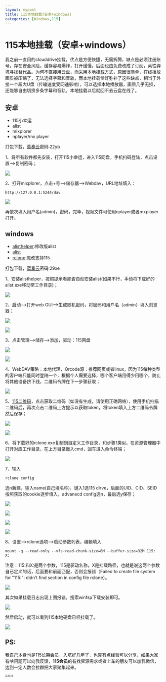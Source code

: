 ```yaml
---
layout: mypost
title: 115本地挂载(安卓+windows)
categories: [Windows,115] 
---
```


# 115本地挂载（安卓+windows）

我之前一直用的clouddrive挂载，优点是方便快捷，无需折腾，缺点是必须注册账号，存在安全风险，缓存容易爆炸，打开缓慢，后面也由免费改成了订阅，索性弃坑寻找替代品。为何不直接用云盘，而采用本地挂载方式，原因很简单，在线播放画质被压缩了，无法选择字幕和音轨，而本地挂载恰好弥补了这些缺点，相当于外接一个超大U盘（传输速度受网速影响），可以选择本地播放器，画质几乎无损，还能够自由切换多条字幕和音轨，本地挂载以后就回不去云盘在线了。

## 安卓

- 115小幸运
- alist
- mixplorer
- nplayer/mx player

打包下载，[蓝奏云](https://wwl.lanzn.com/b00yepimj)密码:22yb

1、将所有软件都先安装，打开115小幸运，进入115网盘，手机扫码登陆，点击设置—>复制密码；

![](https://thumbsnap.com/i/vYnZiHWh.jpg)

2、打开mixplorer，点击+号—>储存器—>Webdav，URL地址填入：

```
http://127.0.0.1:5244/dav
```

![](https://thumbsnap.com/i/YfZG1u9v.jpg)

再依次填入用户名(admin)，密码，完毕，视频文件可使用nplayer或者mxplayer打开。

## windows

- [alisthelper](https://github.com/Xmarmalade/alisthelper):修改版alist
- [alist](https://github.com/alist-org/alist)
- [rclone](https://github.com/gaoyb7/rclone-release):魔改支持115

打包下载，[蓝奏云](https://wwl.lanzn.com/b00yepj3g)密码:29xe

1、安装alisthelper，按照提示看能否自动安装alist(如果不行，手动将下载好的alist.exe移动至工作目录)；

![](https://thumbsnap.com/i/gyNUgmn4.png)

2、启动—>打开web GUI—>生成随机密码，将密码和用户名（admin）填入浏览器；

![](https://thumbsnap.com/i/9Jhm5DYw.png)

![](https://thumbsnap.com/i/AwwjqFD6.png)



3、点击管理—>储存—>添加，驱动：115网盘

![](https://thumbsnap.com/i/hENTFVK5.png)

![](https://thumbsnap.com/i/gWHbG5si.png)

4、WebDAV策略：本地代理，Qrcode源：推荐网页或者linux，因为115每种类型的客户端只能同时登陆一个，根据个人需要选择，哪个客户端用得少用哪个，防止将其他设备挤下线，二维码令牌在下一步骤获取；

![](https://thumbsnap.com/i/vS8w4Kkd.png)

5、[115二维码](https://alist.nn.ci/zh/guide/drivers/115.html)，点击获取二维码（如没有生成，请使用正确网络），使用手机扫描二维码后，再次点击二维码上方提示以获取token，将token填入上方二维码令牌然后保存；

![](https://thumbsnap.com/i/R5jJab96.png)

![](https://thumbsnap.com/i/ZpCXquKW.png)

6、将下载好的rclone.exe复制到自定义工作目录，和步骤1类似，在资源管理器中打开对应工作目录，在上方目录敲入cmd，回车进入命令终端；

![](https://thumbsnap.com/i/MV7KZvJm.png)

7、输入

```
rclone config
```

选n新建，输入name(自己填名称)，键入1选115 dirve，后面的UID、CID、SEID按照获取的cookie逐步填入，advanecd config选n，最后选y保存；

![](https://thumbsnap.com/i/7vGDh6HJ.png)

![](https://thumbsnap.com/i/W47nrKH6.png)

![](https://thumbsnap.com/i/8QGN7c1R.png)

![](https://thumbsnap.com/i/R8nwxFXf.png)

8、设置—>rclone选项—>启动参数列表，编辑填入

```
mount -q --read-only --vfs-read-chunk-size=8M --buffer-size=32M 115: X:
```

注意：115:和X:是两个参数，115是驱动名称，X是挂载路径，也就是说这两个参数自已定义的话，后面要和前面匹配，否则会报错（Failed to create file system for "115:": didn't find section in config file rclone）。

![](https://thumbsnap.com/i/VHrMXjFy.png)

其次如果挂载日志出现上图报错，搜索winfsp下载安装即可。

![](https://thumbsnap.com/i/9JzTWgd3.png)

然后启动，就可以看到115本地硬盘已经挂载了。

![](https://thumbsnap.com/i/UbR8FsV9.png)

## PS:

我自己本身也是115长期会员，入坑好几年了，也算有点经验可以分享，如果大家有啥问题可以向我反馈，**115会员**的有找资源需求或者上车的朋友可以加我微信，达到一定人数会拉群把大家聚集起来。

<img src="https://thumbsnap.com/i/uh9c2Gpm.png" alt="4234" style="zoom:50%;" />
